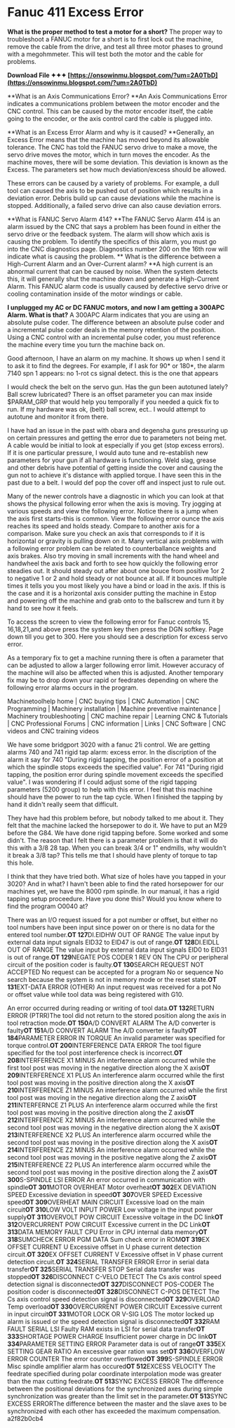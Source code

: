 # Fanuc 411 Excess Error
  
**What is the proper method to test a motor for a short?**
The proper way to troubleshoot a FANUC motor for a short is to first lock out the machine, remove the cable from the drive, and test all three motor phases to ground with a megohmmeter. This will test both the motor and the cable for problems.
 
**Download File ✦✦✦ [https://onsowinmu.blogspot.com/?um=2A0TbD](https://onsowinmu.blogspot.com/?um=2A0TbD)**


 
**What is an Axis Communications Error?
**An Axis Communications Error indicates a communications problem between the motor encoder and the CNC control. This can be caused by the motor encoder itself, the cable going to the encoder, or the axis control card the cable is plugged into.
 
**What is an Excess Error Alarm and why is it caused?
**Generally, an Excess Error means that the machine has moved beyond its allowable tolerance. The CNC has told the FANUC servo drive to make a move, the servo drive moves the motor, which in turn moves the encoder. As the machine moves, there will be some deviation. This deviation is known as the Excess. The parameters set how much deviation/excess should be allowed.
 
These errors can be caused by a variety of problems. For example, a dull tool can caused the axis to be pushed out of position which results in a deviation error. Debris build up can cause deviations while the machine is stopped. Additionally, a failed servo drive can also cause deviation errors.

**What is FANUC Servo Alarm 414?
**The FANUC Servo Alarm 414 is an alarm issued by the CNC that says a problem has been found in either the servo drive or the feedback system. The alarm will show which axis is causing the problem. To identify the specifics of this alarm, you must go into the CNC diagnostics page. Diagnostics number 200 on the 16th row will indicate what is causing the problem.
**
What is the difference between a High-Current Alarm and an Over-Current alarm?
**A high current is an abnormal current that can be caused by noise. When the system detects this, it will generally shut the machine down and generate a High-Current Alarm. This FANUC alarm code is usually caused by defective servo drive or cooling contamination inside of the motor windings or cable.
 
**I unplugged my AC or DC FANUC motors, and now I am getting a 300APC Alarm. What is that?**
A 300APC Alarm indicates that you are using an absolute pulse coder. The difference between an absolute pulse coder and a incremental pulse coder deals in the memory retention of the position. Using a CNC control with an incremental pulse coder, you must reference the machine every time you turn the machine back on.
 
Good afternoon, I have an alarm on my machine. It shows up when I send it to ask it to find the degrees. For example, if I ask for 90\* or 180\*, the alarm 7140 spn 1 appears: no 1-rot cs signal detect.
this is the one that appears
 
I would check the belt on the servo gun. Has the gun been autotuned lately? Ball screw lubricated? There is an offset parameter you can max inside $PARAM\_GRP that would help you temporally if you needed a quick fix to run. If my hardware was ok, (belt) ball screw, ect.. I would attempt to autotune and monitor it from there.
 
I have had an issue in the past with obara and degensha guns pressuring up on certain pressures and getting the error due to parameters not being met. A cable would be initial to look at especially if you get (stop excess errors). If it is one particular pressure, I would auto tune and re-establish new parameters for your gun if all hardware is functioning. Weld slag, grease and other debris have potential of getting inside the cover and causing the gun not to achieve it's distance with applied torque. I have seen this in the past due to a belt. I would def pop the cover off and inspect just to rule out.
 
Many of the newer controls have a diagnostic in which you can look at that shows the physical following error when the axis is moving. Try jogging at various speeds and view the following error. Notice there is a jump when the axis first starts-this is common. View the following error ounce the axis reaches its speed and holds steady. Compare to another axis for a comparison. Make sure you check an axis that corresponds to if it is horizontal or gravity is pulling down on it. Many vertical axis problems with a following error problem can be related to counterballance weights and axis brakes. Also try moving in small increments with the hand wheel and handwheel the axis back and forth to see how quickly the following error steadies out. It should steady out after about one bouce from positive 1or 2 to negative 1 or 2 and hold steady or not bounce at all. If it bounces multiple times it tells you you most likely you have a bind or load in the axis. If this is the case and it is a horizontal axis consider putting the machine in Estop and powering off the machine and grab onto to the ballscrew and turn it by hand to see how it feels.


 
To access the screen to view the following error for Fanuc controls 15, 16,18,21,and above press the system key then press the DGN softkey. Page down till you get to 300. Here you should see a description for excess servo error.



 
As a temporary fix to get a machine running there is often a parameter that can be adjusted to allow a larger following error limit. However accuracy of the machine will also be affected when this is adjusted. Another temporary fix may be to drop down your rapid or feedrates depending on where the following error alarms occurs in the program.
 
Machinetoolhelp home | CNC buying tips | CNC Automation | CNC Programming | Machinery installation | Machine preventive maintenance | Machinery troubleshooting | CNC machine repair | Learning CNC & Tutorials | CNC Professional Forums | CNC information | Links | CNC Software | CNC videos and CNC training videos
 
We have some bridgport 3020 with a fanuc 21i control. We are getting alarms 740 and 741 rigid tap alarm: excess error. In the discription of the alarm it say for 740 "During rigid tapping, the position error of a position at which the spindle stops exceeds the specified value". For 741 "During rigid tapping, the position error during spindle movement exceeds the specified value". I was wondering if I could adjust some of the rigid tapping parameters (5200 group) to help with this error. I feel that this machine should have the power to run the tap cycle. When I finished the tapping by hand it didn't really seem that difficult.
 
They have had this problem before, but nobody talked to me about it. They felt that the machine lacked the horsepower to do it. We have to put an M29 before the G84. We have done rigid tapping before. Some worked and some didn't. The reason that I felt there is a parameter problem is that it will do this with a 3/8 28 tap. When you can break 3/4 or 1" endmills, why wouldn't it break a 3/8 tap? This tells me that I should have plenty of torque to tap this hole.
 
I think that they have tried both. What size of holes have you tapped in your 3020? And in what? I havn't been able to find the rated horsepower for our machines yet, we have the 8000 rpm spindle. In our manual, it has a rigid tapping setup proceedure. Have you done this? Would you know where to find the program O0040 at?
 
There was an I/O request issued for a pot number or offset, but either no tool numbers have been input since power on or there is no data for the entered tool number.**OT 127**DI.EIDHW OUT OF RANGE The value input by external data input signals EID32 to EID47 is out of range.**OT 128**DI.EIDLL OUT OF RANGE The value input by external data input signals EID0 to EID31 is out of range.**OT 129**NEGATE POS CODER 1 REV ON The CPU or peripheral circuit of the position coder is faulty.**OT 130**SEARCH REQUEST NOT ACCEPTED No request can be accepted for a program No or sequence No search because the system is not in memory mode or the reset state.**OT 131**EXT-DATA ERROR (OTHER) An input request was received for a pot No or offset value while tool data was being registered with G10.
 
An error occurred during reading or writing of tool data.**OT 132**RETURN ERROR (PTRR)The tool did not return to the stored position along the axis in tool retraction mode.**OT 150**A/D CONVERT ALARM The A/D converter is faulty**OT 151**A/D CONVERT ALARM The A/D converter is faulty**OT 184**PARAMETER ERROR IN TORQUE An invalid parameter was specified for torque control.**OT 200**INTERFERENCE DATA ERROR The tool figure specified for the tool post interference check is incorrect.**OT 208**INTERFERENCE X1 MINUS An interference alarm occurred while the first tool post was moving in the negative direction along the X axis**OT 209**INTERFERENCE X1 PLUS An interference alarm occurred while the first tool post was moving in the positive direction along the X axis**OT 210**INTERFERENCE Z1 MINUS An interference alarm occurred while the first tool post was moving in the negative direction along the Z axis**OT 211**INTERFERNCE Z1 PLUS An interference alarm occurred while the first tool post was moving in the positive direction along the Z axis**OT 212**INTERFERENCE X2 MINUS An interference alarm occurred while the second tool post was moving in the negative direction along the X axis**OT 213**INTERFERENCE X2 PLUS An interference alarm occurred while the second tool post was moving in the positive direction along the X axis**OT 214**INTERFERENCE Z2 MINUS An interference alarm occurred while the second tool post was moving in the positive negative along the Z axis**OT 215**INTERFERENCE Z2 PLUS An interference alarm occurred while the second tool post was moving in the positive direction along the Z axis**OT 300**S-SPINDLE LSI ERROR An error occurred in communication with spindle**OT 301**MOTOR OVERHEAT Motor overheat**OT 302**EX DEVIATION SPEED Excessive deviation in speed**OT 307**OVER SPEED Excessive speed**OT 309**OVERHEAT MAIN CIRCUIT Excessive load on the main circuit**OT 310**LOW VOLT INPUT POWER Low voltage in the input power supply**OT 311**OVERVOLT POW CIRCUIT Excessive voltage in the DC link**OT 312**OVERCURRENT POW CIRCUIT Excessive current in the DC Link**OT 313**DATA MEMORY FAULT CPU Error in CPU internal data memory**OT 318**SUMCHECK ERROR PGM DATA Sum check error in ROM**OT 319**EX OFFSET CURRENT U Excessive offset in U phase current detection circuit.**OT 320**EX OFFSET CURRENT V Excessive offset in V phase current detection circuit.**OT 324**SERIAL TRANSFER ERROR Error in serial data transfer**OT 325**SERIAL TRANSFER STOP Serial data transfer was stopped**OT 326**DISCONNECT C-VELO DETECT The Cs axis control speed detection signal is disconnected**OT 327**DISCONNECT POS-CODER The position coder is disconnected**OT 328**DISCONNECT C-POS DETECT The Cs axis control speed detection signal is disconnected**OT 329**OVERLOAD Temp overload**OT 330**OVERCURRENT POWER CIRCUIT Excessive current in input circuit**OT 331**MOTOR LOCK OR V-SIG LOS The motor locked up alarm is issued or the speed detection signal is disconnected**OT 332**RAM FAULT SERIAL LSI Faulty RAM exists in LSI for serial data transfer**OT 333**SHORTAGE POWER CHARGE Insufficient power charge in DC link**OT 334**PARAMETER SETTING ERROR Parameter data is out of range**OT 335**EX SETTING GEAR RATIO An excessive gear ration was set**OT 336**OVERFLOW ERROR COUNTER The error counter overflowed**OT 399**S-SPINDLE ERROR Misc spindle amplifier alarm has occured**OT 512**EXCESS VELOCITY The feedrate specified during polar coordinate interpolation mode was greater than the max cutting feedrate.**OT 513**SYNC EXCESS ERROR The difference between the positional deviations for the synchronized axes during simple synchronization was greater than the limit set in the parameter.**OT 513**SYNC EXCESS ERRORThe difference between the master and the slave axes to be synchronized with each other has exceeded the maximum compensation.
 a2f82b0cb4
 

